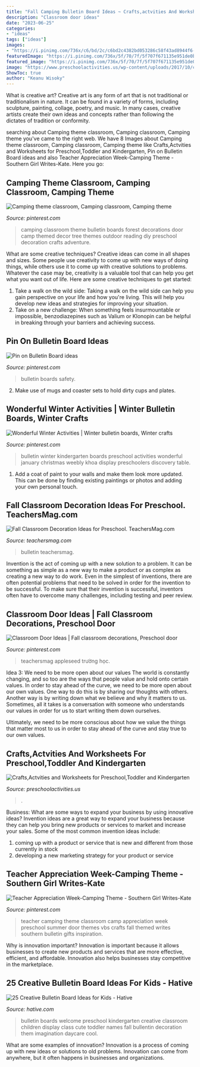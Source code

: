 ```yaml
---
title: "Fall Camping Bulletin Board Ideas ~ Crafts,actvities And Worksheets For Preschool,toddler And Kindergarten"
description: "Classroom door ideas"
date: "2023-06-25"
categories:
- "ideas"
tags: ["ideas"]
images:
- "https://i.pinimg.com/736x/c6/bd/2c/c6bd2c4382bd053286c58f43ad8944f6--teacher-photo-winter-bulletin-boards.jpg"
featuredImage: "https://i.pinimg.com/736x/5f/70/7f/5f707f671135e951de0beec0665d5f74--bulletin-boards.jpg"
featured_image: "https://i.pinimg.com/736x/5f/70/7f/5f707f671135e951de0beec0665d5f74--bulletin-boards.jpg"
image: "https://www.preschoolactivities.us/wp-content/uploads/2017/10/corn-bulletin-board-idea.jpg"
ShowToc: true
author: "Keanu Wisoky"
---
```



What is creative art?
Creative art is any form of art that is not traditional or traditionalism in nature. It can be found in a variety of forms, including sculpture, painting, collage, poetry, and music. In many cases, creative artists create their own ideas and concepts rather than following the dictates of tradition or conformity.

	

		
searching about Camping theme classroom, Camping classroom, Camping theme you've came to the right web. We have 8 Images about Camping theme classroom, Camping classroom, Camping theme like Crafts,Actvities and Worksheets for Preschool,Toddler and Kindergarten, Pin on Bulletin Board ideas and also Teacher Appreciation Week-Camping Theme - Southern Girl Writes-Kate. Here you go:
		
    
## Camping Theme Classroom, Camping Classroom, Camping Theme

<img loading=lazy src="https://i.pinimg.com/originals/ab/25/06/ab25061ef4a9f92987ecde6392e9485c.jpg" onerror="this.onerror=null;this.src='https://tse4.mm.bing.net/th?id=OIP.-6d-vVYwnYwqy5YePmqvgwHaJ4&amp;pid=15.1';" alt="Camping theme classroom, Camping classroom, Camping theme">

_Source: pinterest.com_

>camping classroom theme bulletin boards forest decorations door camp themed decor tree themes outdoor reading diy preschool decoration crafts adventure. 

	

What are some creative techniques?
Creative ideas can come in all shapes and sizes. Some people use creativity to come up with new ways of doing things, while others use it to come up with creative solutions to problems. Whatever the case may be, creativity is a valuable tool that can help you get what you want out of life. Here are some creative techniques to get started: 
1. Take a walk on the wild side: Taking a walk on the wild side can help you gain perspective on your life and how you're living. This will help you develop new ideas and strategies for improving your situation. 
2. Take on a new challenge: When something feels insurmountable or impossible, benzodiazepines such as Valium or Klonopin can be helpful in breaking through your barriers and achieving success.

    
## Pin On Bulletin Board Ideas

<img loading=lazy src="https://i.pinimg.com/736x/5f/70/7f/5f707f671135e951de0beec0665d5f74--bulletin-boards.jpg" onerror="this.onerror=null;this.src='https://tse2.mm.bing.net/th?id=OIP.VMX9Bwz-AkwpgHMDktBNKAHaJ3&amp;pid=15.1';" alt="Pin on Bulletin Board ideas">

_Source: pinterest.com_

>bulletin boards safety. 

	

2. Make use of mugs and coaster sets to hold dirty cups and plates.

    
## Wonderful Winter Activities | Winter Bulletin Boards, Winter Crafts

<img loading=lazy src="https://i.pinimg.com/736x/c6/bd/2c/c6bd2c4382bd053286c58f43ad8944f6--teacher-photo-winter-bulletin-boards.jpg" onerror="this.onerror=null;this.src='https://tse3.mm.bing.net/th?id=OIP.A3TFCpla9iXiDWVFBVuPNQHaFj&amp;pid=15.1';" alt="Wonderful Winter Activities | Winter bulletin boards, Winter crafts">

_Source: pinterest.com_

>bulletin winter kindergarten boards preschool activities wonderful january christmas weebly khoa display preschoolers discovery table. 

	

1. Add a coat of paint to your walls and make them look more updated. This can be done by finding existing paintings or photos and adding your own personal touch. 

    
## Fall Classroom Decoration Ideas For Preschool. TeachersMag.com

<img loading=lazy src="http://teachersmag.com/wp-content/uploads/2019/10/Fall-Door-Decoration1.jpg" onerror="this.onerror=null;this.src='https://tse1.mm.bing.net/th?id=OIP.3Qn13xh_uFGZrT-XHioJ-wHaJ4&amp;pid=15.1';" alt="Fall Classroom Decoration Ideas for Preschool. TeachersMag.com">

_Source: teachersmag.com_

>bulletin teachersmag. 

	

Invention is the act of coming up with a new solution to a problem. It can be something as simple as a new way to make a product or as complex as creating a new way to do work. Even in the simplest of inventions, there are often potential problems that need to be solved in order for the invention to be successful. To make sure that their invention is successful, inventors often have to overcome many challenges, including testing and peer review.

    
## Classroom Door Ideas | Fall Classroom Decorations, Preschool Door

<img loading=lazy src="https://i.pinimg.com/736x/28/4f/92/284f926cc092dac36f4d41dac3ac4be9.jpg" onerror="this.onerror=null;this.src='https://tse2.mm.bing.net/th?id=OIP.EGsVGFouIGmxpOWfr3vdPAHaJ4&amp;pid=15.1';" alt="Classroom Door Ideas | Fall classroom decorations, Preschool door">

_Source: pinterest.com_

>teachersmag appleseed trường học. 

	

Idea 3: We need to be more open about our values
The world is constantly changing, and so too are the ways that people value and hold onto certain values. In order to stay ahead of the curve, we need to be more open about our own values.
One way to do this is by sharing our thoughts with others. Another way is by writing down what we believe and why it matters to us. Sometimes, all it takes is a conversation with someone who understands our values in order for us to start writing them down ourselves.

Ultimately, we need to be more conscious about how we value the things that matter most to us in order to stay ahead of the curve and stay true to our own values.

    
## Crafts,Actvities And Worksheets For Preschool,Toddler And Kindergarten

<img loading=lazy src="https://www.preschoolactivities.us/wp-content/uploads/2017/10/corn-bulletin-board-idea.jpg" onerror="this.onerror=null;this.src='https://tse2.mm.bing.net/th?id=OIP.puNMZ4jDocilDcm399LDfAHaNJ&amp;pid=15.1';" alt="Crafts,Actvities and Worksheets for Preschool,Toddler and Kindergarten">

_Source: preschoolactivities.us_

>. 

	

Business: What are some ways to expand your business by using innovative ideas?
Invention ideas are a great way to expand your business because they can help you bring new products or services to market and increase your sales. Some of the most common invention ideas include:
1. coming up with a product or service that is new and different from those currently in stock
2. developing a new marketing strategy for your product or service

    
## Teacher Appreciation Week-Camping Theme - Southern Girl Writes-Kate

<img loading=lazy src="https://i.pinimg.com/originals/b8/8d/32/b88d32620d5b738a54c689e64e08cb4a.jpg" onerror="this.onerror=null;this.src='https://tse3.mm.bing.net/th?id=OIP.QLuR-I_nNZzabm5K9ztqxwHaKE&amp;pid=15.1';" alt="Teacher Appreciation Week-Camping Theme - Southern Girl Writes-Kate">

_Source: pinterest.com_

>teacher camping theme classroom camp appreciation week preschool summer door themes vbs crafts fall themed writes southern bulletin gifts inspiration. 

	

Why is innovation important?
Innovation is important because it allows businesses to create new products and services that are more effective, efficient, and affordable. Innovation also helps businesses stay competitive in the marketplace.

    
## 25 Creative Bulletin Board Ideas For Kids - Hative

<img loading=lazy src="https://hative.com/wp-content/uploads/2014/06/bulletin-board-ideas/19-welcome-back-bulletin-boards-for-preschool.jpg" onerror="this.onerror=null;this.src='https://tse3.mm.bing.net/th?id=OIP.zz68qv4OYlO-RZ1LXRrxFAHaFj&amp;pid=15.1';" alt="25 Creative Bulletin Board Ideas for Kids - Hative">

_Source: hative.com_

>bulletin boards welcome preschool kindergarten creative classroom children display class cute toddler names fall bullentin decoration them imagination daycare cool. 

	

What are some examples of innovation?
Innovation is a process of coming up with new ideas or solutions to old problems. Innovation can come from anywhere, but it often happens in businesses and organizations.

